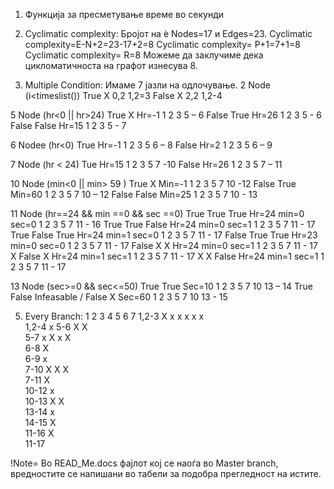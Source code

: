1. Функција за пресметување време во секунди
3. Cyclimatic complexity:
 Бројот на ѐ Nodes=17 и Edges=23.
Cyclimatic complexity=E-N+2=23-17+2=8
Cyclimatic complexity= P+1=7+1=8
Cyclimatic complexity= R=8
Можеме да заклучиме дека цикломатичноста на графот изнесува 8.

4. Multiple Condition:
Имаме 7 јазли на одлочување.
	2 Node (i<timeslist())
True X	0,2	1,2=3
False X	2,2	1,2-4


5 Node (hr<0 || hr>24)
True X	Hr=-1	1 2 3  5 – 6
False True	Hr=26	1 2 3 5 - 6
False False	Hr=15	1 2 3 5 - 7


6 Nodee (hr<0)
True	Hr=-1	1 2 3 5 6 – 8
False	Hr=2	1 2 3 5 6 – 9


7 Node (hr < 24)
Tue 	Hr=15	1 2 3 5 7 -10
False	Hr=26	1 2 3 5 7 – 11

		
10 Node (min<0 || min> 59 )
True X	Min=-1	1 2 3 5 7 10 -12
False True	Min=60	1 2 3 5 7 10 – 12
False False 	Min=25	1 2 3 5 7 10 - 13


11 Node (hr==24 && min ==0 && sec ==0)
True True True	Hr=24 min=0 sec=0	1 2 3 5 7 11 - 16
True True False	Hr=24 min=0 sec=1	1 2 3 5 7 11 - 17
True False True	Hr=24 min=1 sec=0	1 2 3 5 7 11 - 17
False True True	Hr=23 min=0 sec=0	1 2 3 5 7 11 - 17
False X X	Hr=24 min=0 sec=1	1 2 3 5 7 11 - 17
X False X	Hr=24 min=1 sec=1	1 2 3 5 7 11 - 17
X X False	Hr=24 min=1 sec=1	1 2 3 5 7 11 - 17

13 Node (sec>=0 && sec<=50)
True True	Sec=10	1 2 3 5 7 10 13 – 14
True False	Infeasable	/
False X	Sec=60	1 2 3 5 7 10 13 - 15



5.  Every Branch:
	1	 2	3	4	5	6	7 
1,2-3	X	x	x	x	x	x	
1,2-4							x
5-6	X		X				
5-7		x		X	x	X	
6-8	X						
6-9			x				
7-10		X		X	X		
7-11						X	
10-12		x					
10-13				X	X		
13-14				x			
14-15					X		
11-16						X	
11-17							

!Note= Во READ_Me.docs фајлот кој се наоѓа во Master branch, вредностите се напишани во табели за подобра прегледност на истите.
